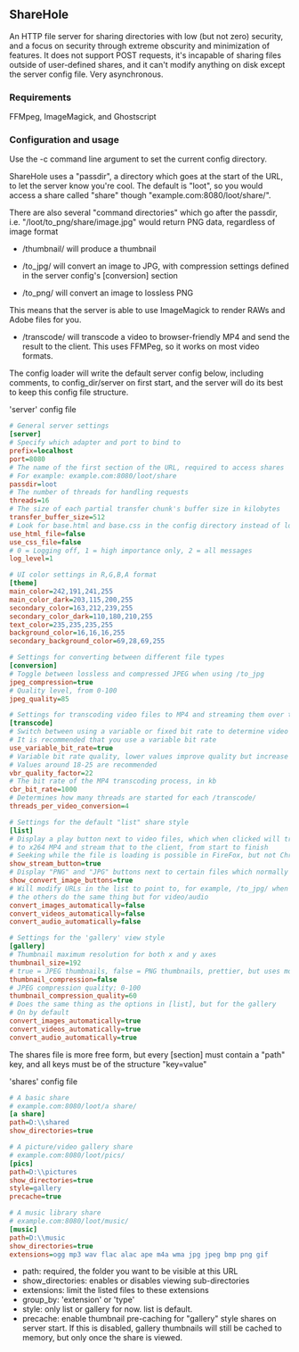 ## ShareHole
An HTTP file server for sharing directories with low (but not zero) security, and a focus on security through extreme obscurity and minimization of features. It does not support POST requests, it's incapable of sharing files outside of user-defined shares, and it can't modify anything on disk except the server config file. Very asynchronous.

### Requirements
FFMpeg, ImageMagick, and Ghostscript

### Configuration and usage
Use the -c command line argument to set the current config directory.

ShareHole uses a "passdir", a directory which goes at the start of the URL, to let the server know you're cool. The default is "loot", so you would access a share called "share" though "example.com:8080/loot/share/".

There are also several "command directories" which go after the passdir, i.e. "/loot/to_png/share/image.jpg" would return PNG data, regardless of image format
- /thumbnail/ will produce a thumbnail

- /to_jpg/ will convert an image to JPG, with compression settings defined in the server config's \[conversion\] section
- /to_png/ will convert an image to lossless PNG 

This means that the server is able to use ImageMagick to render RAWs and Adobe files for you.

- /transcode/ will transcode a video to browser-friendly MP4 and send the result to the client. This uses FFMPeg, so it works on most video formats.

The config loader will write the default server config below, including comments, to config_dir/server on first start, and the server will do its best to keep this config file structure.

'server' config file
```ini
# General server settings
[server]
# Specify which adapter and port to bind to
prefix=localhost
port=8080
# The name of the first section of the URL, required to access shares
# For example: example.com:8080/loot/share
passdir=loot
# The number of threads for handling requests 
threads=16
# The size of each partial transfer chunk's buffer size in kilobytes
transfer_buffer_size=512
# Look for base.html and base.css in the config directory instead of loading them from memory
use_html_file=false
use_css_file=false
# 0 = Logging off, 1 = high importance only, 2 = all messages
log_level=1

# UI color settings in R,G,B,A format
[theme]
main_color=242,191,241,255
main_color_dark=203,115,200,255
secondary_color=163,212,239,255
secondary_color_dark=110,180,210,255
text_color=235,235,235,255
background_color=16,16,16,255
secondary_background_color=69,28,69,255

# Settings for converting between different file types
[conversion]
# Toggle between lossless and compressed JPEG when using /to_jpg
jpeg_compression=true
# Quality level, from 0-100
jpeg_quality=85

# Settings for transcoding video files to MP4 and streaming them over the network
[transcode]
# Switch between using a variable or fixed bit rate to determine video quality and size
# It is recommended that you use a variable bit rate
use_variable_bit_rate=true
# Variable bit rate quality, lower values improve quality but increase file size
# Values around 18-25 are recommended
vbr_quality_factor=22
# The bit rate of the MP4 transcoding process, in kb
cbr_bit_rate=1000
# Determines how many threads are started for each /transcode/
threads_per_video_conversion=4

# Settings for the default "list" share style
[list]
# Display a play button next to video files, which when clicked will transcode the video
# to x264 MP4 and stream that to the client, from start to finish
# Seeking while the file is loading is possible in FireFox, but not Chrome
show_stream_button=true
# Display "PNG" and "JPG" buttons next to certain files which normally wouldn't be renderable in browser
show_convert_image_buttons=true
# Will modify URLs in the list to point to, for example, /to_jpg/ when the file is a .dng RAW
# the others do the same thing but for video/audio
convert_images_automatically=false
convert_videos_automatically=false
convert_audio_automatically=false

# Settings for the 'gallery' view style
[gallery]
# Thumbnail maximum resolution for both x and y axes
thumbnail_size=192
# true = JPEG thumbnails, false = PNG thumbnails, prettier, but uses more data
thumbnail_compression=false
# JPEG compression quality; 0-100
thumbnail_compression_quality=60
# Does the same thing as the options in [list], but for the gallery
# On by default
convert_images_automatically=true
convert_videos_automatically=true
convert_audio_automatically=true

```

The shares file is more free form, but every \[section\] must contain a "path" key, and all keys must be of the structure "key=value"

'shares' config file
```ini
# A basic share
# example.com:8080/loot/a share/
[a share]
path=D:\\shared
show_directories=true

# A picture/video gallery share
# example.com:8080/loot/pics/
[pics]
path=D:\\pictures
show_directories=true
style=gallery
precache=true

# A music library share
# example.com:8080/loot/music/
[music]
path=D:\\music
show_directories=true
extensions=ogg mp3 wav flac alac ape m4a wma jpg jpeg bmp png gif 
```

- path: required, the folder you want to be visible at this URL
- show_directories: enables or disables viewing sub-directories
- extensions: limit the listed files to these extensions
- group_by: 'extension' or 'type'
- style: only list or gallery for now. list is default.
- precache: enable thumbnail pre-caching for "gallery" style shares on server start. If this is disabled, gallery thumbnails will still be cached to memory, but only once the share is viewed.
